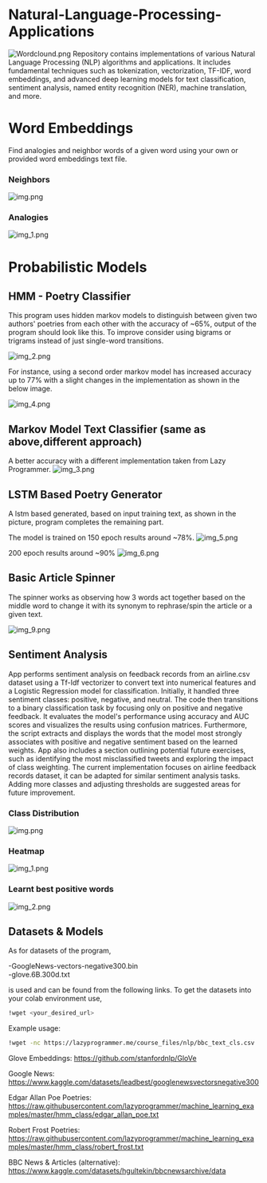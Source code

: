 # Natural-Language-Processing-Applications

![Wordclound.png](Output%20Images/Wordclound.png) 
Repository contains implementations of various Natural Language Processing (NLP) algorithms and applications. It includes fundamental techniques such as tokenization, vectorization, TF-IDF, word embeddings, and advanced deep learning models for text classification, sentiment analysis, named entity recognition (NER), machine translation, and more.
 

# Word Embeddings
Find analogies and neighbor words of a given word using your own or provided word embeddings text file.

### Neighbors

![img.png](img.png)



### Analogies

![img_1.png](img_1.png)


# Probabilistic Models

## HMM - Poetry Classifier
This program uses hidden markov models to distinguish between given two authors'
poetries from each other with the accuracy of ~65%, output of the program should look like
this. To improve consider using bigrams or trigrams instead of just single-word transitions.

![img_2.png](img_2.png)

For instance, using a second order markov model has increased accuracy up to 77% with a slight changes
in the implementation as shown in the below image.

![img_4.png](img_4.png)


## Markov Model Text Classifier (same as above,different approach)
A better accuracy with a different implementation taken from Lazy Programmer.
![img_3.png](img_3.png)

## LSTM Based Poetry Generator
A lstm based generated, based on input training text, as shown
in the picture, program completes the remaining part. 

The model is trained on
150 epoch results around ~78%.
![img_5.png](img_5.png)

200 epoch results around ~90%
![img_6.png](img_6.png)

## Basic Article Spinner
The spinner works as observing how 3 words act together based on the middle word to 
change it with its synonym to rephrase/spin the article or a given text.

![img_9.png](img_9.png)

## Sentiment Analysis
App performs sentiment analysis on feedback records from an airline.csv dataset using a Tf-Idf vectorizer to convert text into numerical features and a Logistic Regression model for classification. 
Initially, it handled three sentiment classes: positive, negative, and neutral. 
The code then transitions to a binary classification task by focusing only on positive and negative feedback. 
It evaluates the model's performance using accuracy and AUC scores and visualizes the results using confusion matrices. 
Furthermore, the script extracts and displays the words that the model most strongly associates with positive and negative sentiment based on the learned weights. 
App also includes a section outlining potential future exercises, such as identifying the most misclassified tweets and exploring the impact of class weighting. 
The current implementation focuses on airline feedback records dataset, it can be adapted for similar sentiment analysis tasks. 
Adding more classes and adjusting thresholds are suggested areas for future improvement.

### Class Distribution

![img.png](Output%20Images/img.png)

### Heatmap

![img_1.png](Output%20Images/img_1.png)


### Learnt best positive words

![img_2.png](Output%20Images/img_2.png)


## Datasets & Models
As for datasets of the program,

-GoogleNews-vectors-negative300.bin        
-glove.6B.300d.txt

is used and can be found from the following links.
To get the datasets into your colab environment use,

```bash
!wget <your_desired_url> 
```

Example usage:
```bash
!wget -nc https://lazyprogrammer.me/course_files/nlp/bbc_text_cls.csv
```

Glove Embeddings: https://github.com/stanfordnlp/GloVe

Google News: https://www.kaggle.com/datasets/leadbest/googlenewsvectorsnegative300

Edgar Allan Poe Poetries: https://raw.githubusercontent.com/lazyprogrammer/machine_learning_examples/master/hmm_class/edgar_allan_poe.txt

Robert Frost Poetries:  https://raw.githubusercontent.com/lazyprogrammer/machine_learning_examples/master/hmm_class/robert_frost.txt

BBC News & Articles (alternative): https://www.kaggle.com/datasets/hgultekin/bbcnewsarchive/data